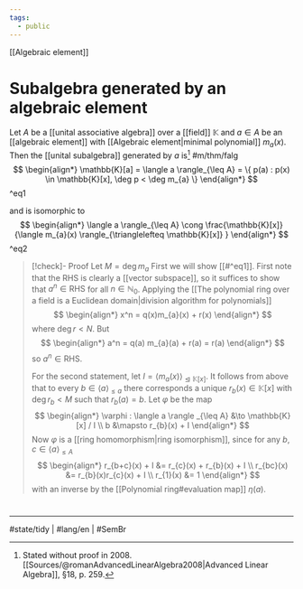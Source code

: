 ```yaml
---
tags:
  - public
---
```

[[Algebraic element]]
# Subalgebra generated by an algebraic element

Let $A$ be a [[unital associative algebra]] over a [[field]] $\mathbb{K}$ and $a \in A$ be an [[algebraic element]] with [[Algebraic element|minimal polynomial]] $m_{a}(x)$.
Then the [[unital subalgebra]] generated by $a$ is[^2008] #m/thm/falg 
$$
\begin{align*}
\mathbb{K}[a] =
\langle a \rangle_{\leq A} = \{ p(a) : p(x) \in \mathbb{K}[x], \deg p < \deg m_{a} \}
\end{align*}
$$ 
^eq1

and is isomorphic to
$$
\begin{align*}
\langle a \rangle_{\leq A}  \cong \frac{\mathbb{K}[x]}{\langle m_{a}(x) \rangle_{\trianglelefteq \mathbb{K}[x]} }
\end{align*}
$$
^eq2

> [!check]- Proof
> Let $M = \deg m_{a}$
> First we will show [[#^eq1]].
> First note that the RHS is clearly a [[vector subspace]],
> so it suffices to show that $a^n \in \mathrm{RHS}$ for all $n \in \mathbb{N}_{0}$.
> Applying the [[The polynomial ring over a field is a Euclidean domain|division algorithm for polynomials]]
> $$
> \begin{align*}
> x^n = q(x)m_{a}(x) + r(x)
> \end{align*}
> $$
> where $\deg r < N$.
> But
> $$
> \begin{align*}
> a^n = q(a) m_{a}(a) + r(a) = r(a)
> \end{align*}
> $$
> so $a^n \in \mathrm{RHS}$.
> 
> For the second statement, let $I = \langle m_{a}(x) \rangle_{\trianglelefteq \mathbb{K}[x]}$.
> It follows from above that to every $b \in \langle a \rangle_{\leq a}$ there corresponds a unique $r_{b}(x) \in \mathbb{K}[x]$ with $\deg r_{b} < M$ such that $r_{b}(a) = b$.
> Let $\varphi$ be the map
> $$
> \begin{align*}
> \varphi : \langle a \rangle _{\leq A} &\to \mathbb{K}[x] / I \\
> b &\mapsto r_{b}(x) + I
> \end{align*}
> $$
> Now $\varphi$ is a [[ring homomorphism|ring isomorphism]], since for any $b,c \in \langle a \rangle_{\leq A}$
> $$
> \begin{align*}
> r_{b+c}(x) + I &= r_{c}(x) + r_{b}(x) + I \\
> r_{bc}(x) &= r_{b}(x)r_{c}(x) + I \\
> r_{1}(x) &= 1
> \end{align*}
> $$
> with an inverse by the [[Polynomial ring#evaluation map]] $\eta(a)$. <span class="QED"/>


  [^2008]: Stated without proof in 2008\. [[Sources/@romanAdvancedLinearAlgebra2008|Advanced Linear Algebra]], §18, p. 259.

#
---
#state/tidy | #lang/en | #SemBr
